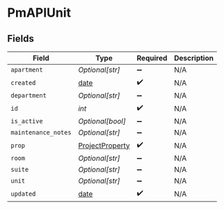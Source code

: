 # PmAPIUnit


## Fields

| Field                                                                | Type                                                                 | Required                                                             | Description                                                          |
| -------------------------------------------------------------------- | -------------------------------------------------------------------- | -------------------------------------------------------------------- | -------------------------------------------------------------------- |
| `apartment`                                                          | *Optional[str]*                                                      | :heavy_minus_sign:                                                   | N/A                                                                  |
| `created`                                                            | [date](https://docs.python.org/3/library/datetime.html#date-objects) | :heavy_check_mark:                                                   | N/A                                                                  |
| `department`                                                         | *Optional[str]*                                                      | :heavy_minus_sign:                                                   | N/A                                                                  |
| `id`                                                                 | *int*                                                                | :heavy_check_mark:                                                   | N/A                                                                  |
| `is_active`                                                          | *Optional[bool]*                                                     | :heavy_minus_sign:                                                   | N/A                                                                  |
| `maintenance_notes`                                                  | *Optional[str]*                                                      | :heavy_minus_sign:                                                   | N/A                                                                  |
| `prop`                                                               | [ProjectProperty](../../models/shared/projectproperty.md)            | :heavy_check_mark:                                                   | N/A                                                                  |
| `room`                                                               | *Optional[str]*                                                      | :heavy_minus_sign:                                                   | N/A                                                                  |
| `suite`                                                              | *Optional[str]*                                                      | :heavy_minus_sign:                                                   | N/A                                                                  |
| `unit`                                                               | *Optional[str]*                                                      | :heavy_minus_sign:                                                   | N/A                                                                  |
| `updated`                                                            | [date](https://docs.python.org/3/library/datetime.html#date-objects) | :heavy_check_mark:                                                   | N/A                                                                  |